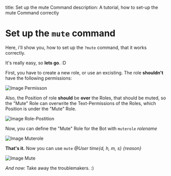 title: Set up the mute Command
description: A tutorial, how to set-up the mute Command correctly

# Set up the `mute` command

Here, i'll show you, how to set up the `?mute` command, that it works correctly.

It's really easy, so **lets go**. :D

First, you have to create a new role, or use an excisting.
The role **shouldn't** have the following permissions:

![Image Permisson](https://i.imgur.com/Nr0TfQk.png)

Also, the Position of role **should** be **over** the Roles, that should be muted, so the "Mute" Role can overwrite the Text-Permissions of the Roles, which Position is under the "Mute" Role.

![Image Role-Postition](https://i.imgur.com/yBvWJ5N.png)

Now, you can define the "Mute" Role for the Bot with `muterole` *rolename*

![Image Muterole](https://i.imgur.com/dJ0wFZS.png)

**That's it.** Now you can use `mute` *@User time{d, h, m, s} {reason}*

![Image Mute](https://i.imgur.com/mHJdqrR.png)

*And now:* Take away the troublemakers. :)
